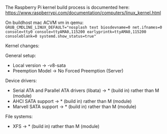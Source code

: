 The Raspberry Pi kernel build process is documented here:
https://www.raspberrypi.com/documentation/computers/linux_kernel.html


On buildhost mac ACVM vm in qemu: 
``GRUB_CMDLINE_LINUX_DEFAULT="nosplash text biosdevname=0 net.ifnames=0 console=tty0 console=ttyAMA0,115200 earlyprintk=ttyAMA0,115200 consoleblank=0 systemd.show_status=true"``

Kernel changes:

General setup:
* Local version -> -v8-sata
* Preemption Model -> No Forced Preemption (Server)

Device drivers:

* Serial ATA and Parallel ATA drivers (libata) -> * (build in) rather than M (module)
* AHCI SATA support -> * (build in) rather than M (module)
* Marvell SATA support -> * (build in) rather than M (module)

File systems:
* XFS -> * (build in) rather than M (module)
